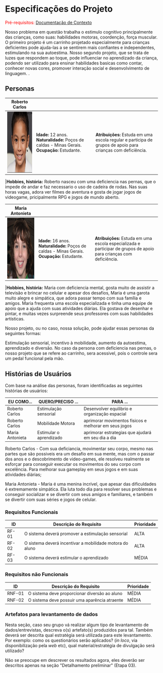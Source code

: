 # Especificações do Projeto

<span style="color:red">Pré-requisitos: <a href="1-Documentação de Contexto.md"> Documentação de Contexto</a></span>

 Nosso problema em questão trabalha o estimulo cognitivo principalmente das crianças, como suas: habilidades motoras, coordenção, força muscular.
O primeiro projeto é um carrinho projetado especialmente para crianças deficientes pode ajuda-las a se sentirem mais confiantes e independentes,
estimulando na sua autoestima. 
 Nosso segundo projeto, que se trata de luzes que respondem ao toque, pode influenciar no aprendizado da criança, podendo ser utilizado para ensinar 
habilidades basicas como contar, conhecer novas cores, promover interação social e desenvolvimento de linguagem.
.
## Personas


|**Roberto Carlos**|           |                             | 
|-------------------|-----------|-----------------------------|
<img src="https://github.com/ICEI-PUC-Minas-PPC-CC/ppc-cc-2023-1-ment2-noite-aplicacao-interativa/blob/main/Roberto%20Carlos.png" width="200" height="200"/>|**Idade:** 12 anos. **Naturalidade:** Poços de caldas - Minas Gerais. **Ocupação:** Estudante.       |**Atribuições:** Estuda em uma escola regular e participa de grupos de apoio para crianças com deficiência.

|**Hobbies, história:** Roberto nasceu com uma deficiencia nas pernas, que o impede de andar e faz necessario o uso de cadeira de rodas. Nas suas horas vagas, adora ver filmes de aventura e gosta de jogar jogos de videogame, pricipalmente RPG e jogos de mundo aberto.

|**Maria Antonieta**|           |                             | 
|-------------------|-----------|-----------------------------|
<img src="https://github.com/ICEI-PUC-Minas-PPC-CC/ppc-cc-2023-1-ment2-noite-aplicacao-interativa/blob/main/Maria%20Antonieta.png" width="200" height="200"/>|**Idade:** 16 anos. **Naturalidade:** Poços de caldas - Minas Gerais. **Ocupação:** Estudante.       |**Atribuições:** Estuda em uma escola especializada e participar de grupos de apoio para crianças com deficiência.

|**Hobbies, história:** Maria com deficiencia mental, gosta muito de assistir a televisão e brincar no celular e apesar dos desafios, Maria é uma garota muito alegre e simpática, que adora passar tempo com sua família e amigos. Maria frequenta uma escola especializada e tinha uma equipe de apoio que a ajuda com suas atividades diárias. Ela gostava de desenhar e pintar, e muitas vezes surpreende seus professores com suas habilidades artísticas.

Nosso projeto, ou no caso, nossa solução, pode ajudar essas personas da seguintes formas: 

Estimulação sensorial, incentivo à mobilidade, aumento da autoestima, aprendizado e diversão. No caso da persona com deficiencia nas pernas, o nosso projeto  que se refere ao carrinho, sera acessivel, pois o controle sera um pedal funcional pela mão.

## Histórias de Usuários

Com base na análise das personas, foram identificadas as seguintes histórias de usuários:

|EU COMO...| QUERO/PRECISO ...|PARA ... |
|--------------------|------------------------------------|----------------------------------------|
|Roberto Carlos | Estimulação sensorial| Desenvolver equilibrio e organização espacial |
|Roberto Carlos | Mobilidade Motora | aprimorar movimentos fisicos e melhorar em seus jogos |
|Maria Antonieta | Estimular o aprendizado | aprimorar estrategias que ajudará em seu dia a dia |

Roberto Carlos - Com sua deficiancia, movimentar seu corpo, mesmo nas partes que são possiveis era um desafio em sua mente, mas com o passar dos anos e o descobrimento de video-games, ele resolveu realmente se esforçar para conseguir executar os movimentos do seu corpo com excelência. Para melhorar sua gameplay em seus jogos e em suas atividades diárias;

Maria Antonieta - Maria é uma menina incrível, que apesar das dificuldades é extremamente simpática. Ela luta todo dia para resolver seus problemas e conseguir socializar e se divertir com seus amigos e familiares, e também se divertir com suas séries e jogos de celular.


### Requisitos Funcionais

|ID    | Descrição do Requisito  | Prioridade |
|------|-----------------------------------------|----|
|RF-01| O sistema deverá promover a estimulação sensorial | ALTA | 
|RF-02| O sistema deverá incentivar a mobilidade motora do aluno   | ALTA |
|RF-03| O sistema deverá estimular o aprendizado   | MÉDIA |


### Requisitos não Funcionais

|ID     | Descrição do Requisito  |Prioridade |
|-------|-------------------------|----|
|RNF-01| O sistema deve proporcionar diversão ao aluno | MÉDIA | 
|RNF-02| O sistema deve possuir uma aparência atraente  |  MÉDIA | 

### Artefatos para levantamento de dados

Nesta seção, caso seu grupo vá realizar algum tipo de levantamento de dados/entrevistas, descreva o(s) artefato(s) produzidos para tal. Também deverá ser descrita qual estratégia será utilizada para este levantamento. Por exemplo: como os questionários serão aplicados? (_in loco_, via disponibilização pela _web_ etc), qual material/estratégia de divulgação será utilizado? 

Não se preocupe em descrever os resultados agora, eles deverão ser descritos apenas na seção "Detalhamento preliminar" (Etapa 03).
